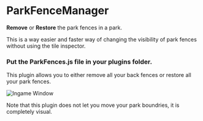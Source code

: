 # ParkFenceManager
**Remove** or **Restore** the park fences in a park.

This is a way easier and faster way of changing the visibility of park fences without using the tile inspector.

### Put the ParkFences.js file in your plugins folder.

This plugin allows you to either remove all your back fences or restore all your park fences.

![Ingame Window](http://file.willby.info/parkfencemanager.png)

Note that this plugin does not let you move your park boundries, it is completely visual.
